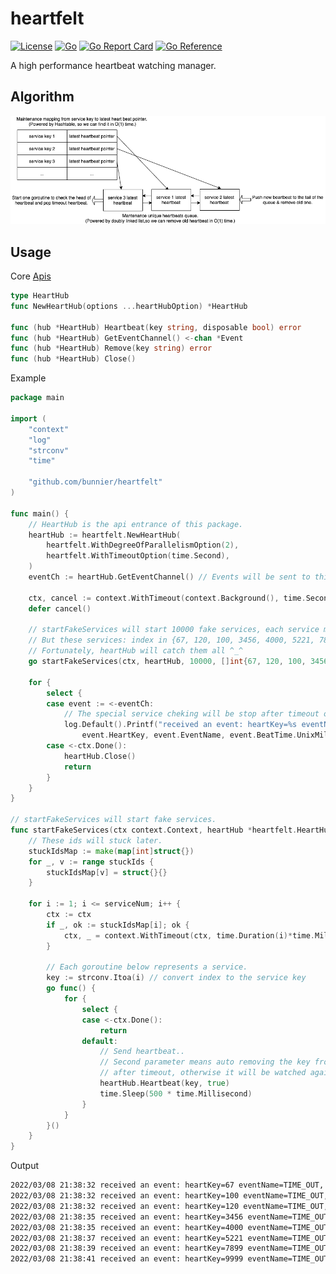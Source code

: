 # heartfelt

[![License](https://img.shields.io/badge/license-MIT-brightgreen.svg?style=flat)](https://opensource.org/licenses/MIT)
[![Go](https://github.com/bunnier/heartfelt/actions/workflows/go.yml/badge.svg)](https://github.com/bunnier/heartfelt/actions/workflows/go.yml)
[![Go Report Card](https://goreportcard.com/badge/github.com/bunnier/heartfelt)](https://goreportcard.com/report/github.com/bunnier/heartfelt)
[![Go Reference](https://pkg.go.dev/badge/github.com/bunnier/heartfelt.svg)](https://pkg.go.dev/github.com/bunnier/heartfelt)

A high performance heartbeat watching manager.

## Algorithm

![Algorithm](./docs/algorithm.png)

## Usage

Core [Apis](https://pkg.go.dev/github.com/bunnier/heartfelt)

```go
type HeartHub
func NewHeartHub(options ...heartHubOption) *HeartHub

func (hub *HeartHub) Heartbeat(key string, disposable bool) error
func (hub *HeartHub) GetEventChannel() <-chan *Event
func (hub *HeartHub) Remove(key string) error
func (hub *HeartHub) Close()
```
Example

```go
package main

import (
	"context"
	"log"
	"strconv"
	"time"

	"github.com/bunnier/heartfelt"
)

func main() {
	// HeartHub is the api entrance of this package.
	heartHub := heartfelt.NewHeartHub(
		heartfelt.WithDegreeOfParallelismOption(2),
		heartfelt.WithTimeoutOption(time.Second),
	)
	eventCh := heartHub.GetEventChannel() // Events will be sent to this channel later.

	ctx, cancel := context.WithTimeout(context.Background(), time.Second*15) // exit context
	defer cancel()

	// startFakeServices will start 10000 fake services, each service make heartbeat in 200ms regularly.
	// But these services: index in {67, 120, 100, 3456, 4000, 5221, 7899, 9999} will stop work after {its_id} ms.
	// Fortunately, heartHub will catch them all ^_^
	go startFakeServices(ctx, heartHub, 10000, []int{67, 120, 100, 3456, 4000, 5221, 7899, 9999})

	for {
		select {
		case event := <-eventCh:
			// The special service cheking will be stop after timeout or heartHub.Remove(key) be called manually.
			log.Default().Printf("received an event: heartKey=%s eventName=%s, lastBeatTime=%d, eventTime=%d, foundTime=%d",
				event.HeartKey, event.EventName, event.BeatTime.UnixMilli(), event.EventTime.UnixMilli(), event.EventTime.UnixMilli()-event.BeatTime.UnixMilli())
		case <-ctx.Done():
			heartHub.Close()
			return
		}
	}
}

// startFakeServices will start fake services.
func startFakeServices(ctx context.Context, heartHub *heartfelt.HeartHub, serviceNum int, stuckIds []int) {
	// These ids will stuck later.
	stuckIdsMap := make(map[int]struct{})
	for _, v := range stuckIds {
		stuckIdsMap[v] = struct{}{}
	}

	for i := 1; i <= serviceNum; i++ {
		ctx := ctx
		if _, ok := stuckIdsMap[i]; ok {
			ctx, _ = context.WithTimeout(ctx, time.Duration(i)*time.Millisecond)
		}

		// Each goroutine below represents a service.
		key := strconv.Itoa(i) // convert index to the service key
		go func() {
			for {
				select {
				case <-ctx.Done():
					return
				default:
					// Send heartbeat..
					// Second parameter means auto removing the key from heartHub
					// after timeout, otherwise it will be watched again.
					heartHub.Heartbeat(key, true)
					time.Sleep(500 * time.Millisecond)
				}
			}
		}()
	}
}
```

Output

```bash
2022/03/08 21:38:32 received an event: heartKey=67 eventName=TIME_OUT, lastBeatTime=1646746711297, eventTime=1646746712297, foundTime=1000
2022/03/08 21:38:32 received an event: heartKey=100 eventName=TIME_OUT, lastBeatTime=1646746711297, eventTime=1646746712297, foundTime=1000
2022/03/08 21:38:32 received an event: heartKey=120 eventName=TIME_OUT, lastBeatTime=1646746711297, eventTime=1646746712297, foundTime=1000
2022/03/08 21:38:35 received an event: heartKey=3456 eventName=TIME_OUT, lastBeatTime=1646746714305, eventTime=1646746715305, foundTime=1000
2022/03/08 21:38:35 received an event: heartKey=4000 eventName=TIME_OUT, lastBeatTime=1646746714807, eventTime=1646746715807, foundTime=1000
2022/03/08 21:38:37 received an event: heartKey=5221 eventName=TIME_OUT, lastBeatTime=1646746716310, eventTime=1646746717310, foundTime=1000
2022/03/08 21:38:39 received an event: heartKey=7899 eventName=TIME_OUT, lastBeatTime=1646746718818, eventTime=1646746719818, foundTime=1000
2022/03/08 21:38:41 received an event: heartKey=9999 eventName=TIME_OUT, lastBeatTime=1646746720821, eventTime=1646746721821, foundTime=1000
```
